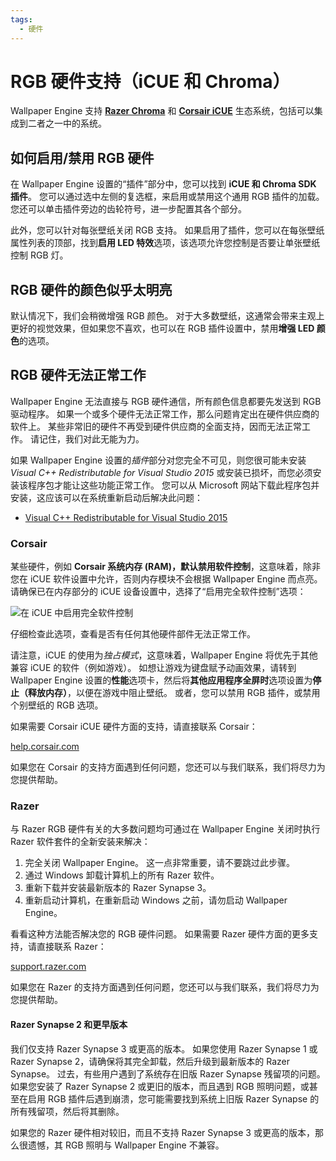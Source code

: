 ```yaml
---
tags:
  - 硬件
---
```


# RGB 硬件支持（iCUE 和 Chroma）

Wallpaper Engine 支持 [**Razer Chroma**](https://www.razer.com/chroma) 和 [**Corsair iCUE**](https://www.corsair.com/icue) 生态系统，包括可以集成到二者之一中的系统。

## 如何启用/禁用 RGB 硬件

在 Wallpaper Engine 设置的“插件”部分中，您可以找到 **iCUE 和 Chroma SDK 插件**。 您可以通过选中左侧的复选框，来启用或禁用这个通用 RGB 插件的加载。 您还可以单击插件旁边的齿轮符号，进一步配置其各个部分。

此外，您可以针对每张壁纸关闭 RGB 支持。 如果启用了插件，您可以在每张壁纸属性列表的顶部，找到**启用 LED 特效**选项，该选项允许您控制是否要让单张壁纸控制 RGB 灯。

## RGB 硬件的颜色似乎太明亮

默认情况下，我们会稍微增强 RGB 颜色。 对于大多数壁纸，这通常会带来主观上更好的视觉效果，但如果您不喜欢，也可以在 RGB 插件设置中，禁用**增强 LED 颜色**的选项。

## RGB 硬件无法正常工作

Wallpaper Engine 无法直接与 RGB 硬件通信，所有颜色信息都要先发送到 RGB 驱动程序。 如果一个或多个硬件无法正常工作，那么问题肯定出在硬件供应商的软件上。 某些非常旧的硬件不再受到硬件供应商的全面支持，因而无法正常工作。 请记住，我们对此无能为力。

如果 Wallpaper Engine 设置的*插件*部分对您完全不可见，则您很可能未安装 *Visual C++ Redistributable for Visual Studio 2015* 或安装已损坏，而您必须安装该程序包才能让这些功能正常工作。 您可以从 Microsoft 网站下载此程序包并安装，这应该可以在系统重新启动后解决此问题：

* [Visual C++ Redistributable for Visual Studio 2015](https://www.microsoft.com/download/details.aspx?id=48145)

### Corsair

某些硬件，例如 **Corsair 系统内存 (RAM)，默认禁用软件控制**，这意味着，除非您在 iCUE 软件设置中允许，否则内存模块不会根据 Wallpaper Engine 而点亮。 请确保已在内存部分的 iCUE 设备设置中，选择了“启用完全软件控制”选项：

![在 iCUE 中启用完全软件控制](./icue.png)

仔细检查此选项，查看是否有任何其他硬件部件无法正常工作。

请注意，iCUE 的使用为*独占模式*，这意味着，Wallpaper Engine 将优先于其他兼容 iCUE 的软件（例如游戏）。 如想让游戏为键盘赋予动画效果，请转到 Wallpaper Engine 设置的**性能**选项卡，然后将**其他应用程序全屏时**选项设置为**停止（释放内存）**，以便在游戏中阻止壁纸。 或者，您可以禁用 RGB 插件，或禁用个别壁纸的 RGB 选项。

如果需要 Corsair iCUE 硬件方面的支持，请直接联系 Corsair：

[help.corsair.com](https://help.corsair.com/)

如果您在 Corsair 的支持方面遇到任何问题，您还可以与我们联系，我们将尽力为您提供帮助。

### Razer

与 Razer RGB 硬件有关的大多数问题均可通过在 Wallpaper Engine 关闭时执行 Razer 软件套件的全新安装来解决：

1. 完全关闭 Wallpaper Engine。 这一点非常重要，请不要跳过此步骤。
2. 通过 Windows 卸载计算机上的所有 Razer 软件。
3. 重新下载并安装最新版本的 Razer Synapse 3。
4. 重新启动计算机，在重新启动 Windows 之前，请勿启动 Wallpaper Engine。

看看这种方法能否解决您的 RGB 硬件问题。 如果需要 Razer 硬件方面的更多支持，请直接联系 Razer：

[support.razer.com](https://support.razer.com/)

如果您在 Razer 的支持方面遇到任何问题，您还可以与我们联系，我们将尽力为您提供帮助。

#### Razer Synapse 2 和更早版本

我们仅支持 Razer Synapse 3 或更高的版本。 如果您使用 Razer Synapse 1 或 Razer Synapse 2，请确保将其完全卸载，然后升级到最新版本的 Razer Synapse。 过去，有些用户遇到了系统存在旧版 Razer Synapse 残留项的问题。 如果您安装了 Razer Synapse 2 或更旧的版本，而且遇到 RGB 照明问题，或甚至在启用 RGB 插件后遇到崩溃，您可能需要找到系统上旧版 Razer Synapse 的所有残留项，然后将其删除。

如果您的 Razer 硬件相对较旧，而且不支持 Razer Synapse 3 或更高的版本，那么很遗憾，其 RGB 照明与 Wallpaper Engine 不兼容。